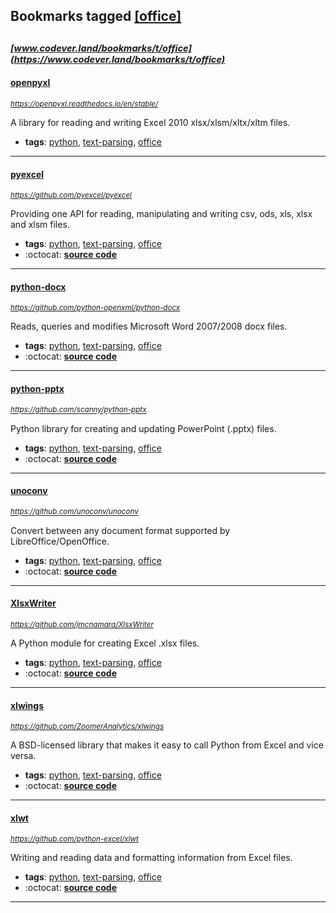 ## Bookmarks tagged [[office]](https://www.codever.land/search?q=[office])

_<sup><sup>[www.codever.land/bookmarks/t/office](https://www.codever.land/bookmarks/t/office)</sup></sup>_
---
#### [openpyxl](https://openpyxl.readthedocs.io/en/stable/)
_<sup>https://openpyxl.readthedocs.io/en/stable/</sup>_

A library for reading and writing Excel 2010 xlsx/xlsm/xltx/xltm files.
* **tags**: [python](../tagged/python.md), [text-parsing](../tagged/text-parsing.md), [office](../tagged/office.md)
---
#### [pyexcel](https://github.com/pyexcel/pyexcel)
_<sup>https://github.com/pyexcel/pyexcel</sup>_

Providing one API for reading, manipulating and writing csv, ods, xls, xlsx and xlsm files.
* **tags**: [python](../tagged/python.md), [text-parsing](../tagged/text-parsing.md), [office](../tagged/office.md)
* :octocat: **[source code](https://github.com/pyexcel/pyexcel)**
---
#### [python-docx](https://github.com/python-openxml/python-docx)
_<sup>https://github.com/python-openxml/python-docx</sup>_

Reads, queries and modifies Microsoft Word 2007/2008 docx files.
* **tags**: [python](../tagged/python.md), [text-parsing](../tagged/text-parsing.md), [office](../tagged/office.md)
* :octocat: **[source code](https://github.com/python-openxml/python-docx)**
---
#### [python-pptx](https://github.com/scanny/python-pptx)
_<sup>https://github.com/scanny/python-pptx</sup>_

Python library for creating and updating PowerPoint (.pptx) files.
* **tags**: [python](../tagged/python.md), [text-parsing](../tagged/text-parsing.md), [office](../tagged/office.md)
* :octocat: **[source code](https://github.com/scanny/python-pptx)**
---
#### [unoconv](https://github.com/unoconv/unoconv)
_<sup>https://github.com/unoconv/unoconv</sup>_

Convert between any document format supported by LibreOffice/OpenOffice.
* **tags**: [python](../tagged/python.md), [text-parsing](../tagged/text-parsing.md), [office](../tagged/office.md)
* :octocat: **[source code](https://github.com/unoconv/unoconv)**
---
#### [XlsxWriter](https://github.com/jmcnamara/XlsxWriter)
_<sup>https://github.com/jmcnamara/XlsxWriter</sup>_

A Python module for creating Excel .xlsx files.
* **tags**: [python](../tagged/python.md), [text-parsing](../tagged/text-parsing.md), [office](../tagged/office.md)
* :octocat: **[source code](https://github.com/jmcnamara/XlsxWriter)**
---
#### [xlwings](https://github.com/ZoomerAnalytics/xlwings)
_<sup>https://github.com/ZoomerAnalytics/xlwings</sup>_

A BSD-licensed library that makes it easy to call Python from Excel and vice versa.
* **tags**: [python](../tagged/python.md), [text-parsing](../tagged/text-parsing.md), [office](../tagged/office.md)
* :octocat: **[source code](https://github.com/ZoomerAnalytics/xlwings)**
---
#### [xlwt](https://github.com/python-excel/xlwt)
_<sup>https://github.com/python-excel/xlwt</sup>_

Writing and reading data and formatting information from Excel files.
* **tags**: [python](../tagged/python.md), [text-parsing](../tagged/text-parsing.md), [office](../tagged/office.md)
* :octocat: **[source code](https://github.com/python-excel/xlwt)**
---
